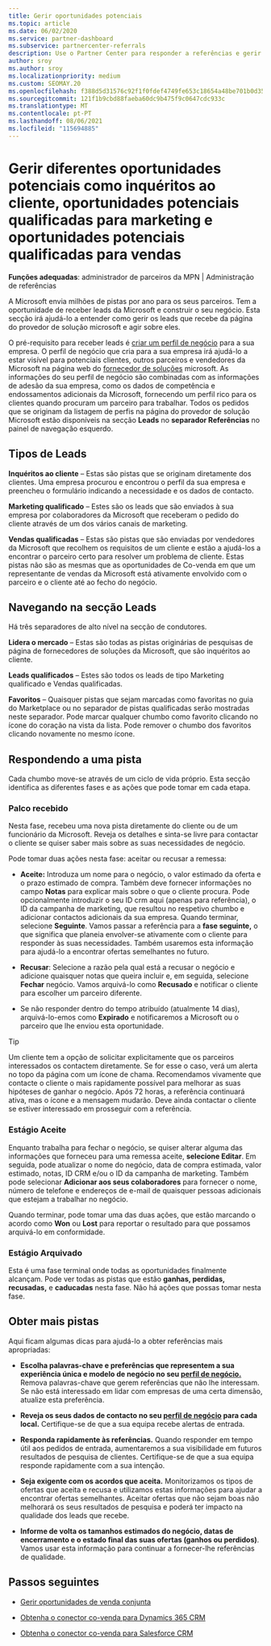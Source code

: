 ```yaml
---
title: Gerir oportunidades potenciais
ms.topic: article
ms.date: 06/02/2020
ms.service: partner-dashboard
ms.subservice: partnercenter-referrals
description: Use o Partner Center para responder a referências e gerir novas pistas e referências existentes e arquivadas. Saiba também como obter mais referências no futuro.
author: sroy
ms.author: sroy
ms.localizationpriority: medium
ms.custom: SEOMAY.20
ms.openlocfilehash: f388d5d31576c92f1f0fdef4749fe653c18654a48be701b0d356458b8fe7a661
ms.sourcegitcommit: 121f1b9cbd88faeba60dc9b475f9c0647cdc933c
ms.translationtype: MT
ms.contentlocale: pt-PT
ms.lasthandoff: 08/06/2021
ms.locfileid: "115694885"
---
```

# <a name="manage-different-leads-like-customer-inquiries-marketing-qualified-leads-and-sales-qualified-leads"></a>Gerir diferentes oportunidades potenciais como inquéritos ao cliente, oportunidades potenciais qualificadas para marketing e oportunidades potenciais qualificadas para vendas

**Funções adequadas**: administrador de parceiros da MPN | Administração de referências

A Microsoft envia milhões de pistas por ano para os seus parceiros. Tem a oportunidade de receber leads da Microsoft e construir o seu negócio. Esta secção irá ajudá-lo a entender como gerir os leads que recebe da página do provedor de solução microsoft e agir sobre eles.

O pré-requisito para receber leads é [criar um perfil de negócio](create-a-marketing-profile.md) para a sua empresa. O perfil de negócio que cria para a sua empresa irá ajudá-lo a estar visível para potenciais clientes, outros parceiros e vendedores da Microsoft na página web do [fornecedor de soluções](https://www.microsoft.com/solution-providers/home) microsoft. As informações do seu perfil de negócio são combinadas com as informações de adesão da sua empresa, como os dados de competência e endossamentos adicionais da Microsoft, fornecendo um perfil rico para os clientes quando procuram um parceiro para trabalhar. Todos os pedidos que se originam da listagem de perfis na página do provedor de solução Microsoft estão disponíveis na secção **Leads** no **separador Referências** no painel de navegação esquerdo.

## <a name="types-of-leads"></a>Tipos de Leads

**Inquéritos ao cliente** – Estas são pistas que se originam diretamente dos clientes. Uma empresa procurou e encontrou o perfil da sua empresa e preencheu o formulário indicando a necessidade e os dados de contacto.

**Marketing qualificado** – Estes são os leads que são enviados à sua empresa por colaboradores da Microsoft que receberam o pedido do cliente através de um dos vários canais de marketing.

**Vendas qualificadas** – Estas são pistas que são enviadas por vendedores da Microsoft que recolhem os requisitos de um cliente e estão a ajudá-los a encontrar o parceiro certo para resolver um problema de cliente. Estas pistas não são as mesmas que as oportunidades de Co-venda em que um representante de vendas da Microsoft está ativamente envolvido com o parceiro e o cliente até ao fecho do negócio.

## <a name="navigating-the-leads-section"></a>Navegando na secção Leads

Há três separadores de alto nível na secção de condutores. 

**Lidera o mercado** – Estas são todas as pistas originárias de pesquisas de página de fornecedores de soluções da Microsoft, que são inquéritos ao cliente.

**Leads qualificados** – Estes são todos os leads de tipo Marketing qualificado e Vendas qualificadas.

**Favoritos** – Quaisquer pistas que sejam marcadas como favoritas no guia do Marketplace ou no separador de pistas qualificadas serão mostradas neste separador. Pode marcar qualquer chumbo como favorito clicando no ícone do coração na vista da lista. Pode remover o chumbo dos favoritos clicando novamente no mesmo ícone.

## <a name="responding-to-a-lead"></a>Respondendo a uma pista

Cada chumbo move-se através de um ciclo de vida próprio. Esta secção identifica as diferentes fases e as ações que pode tomar em cada etapa.

### <a name="received-stage"></a>Palco recebido

Nesta fase, recebeu uma nova pista diretamente do cliente ou de um funcionário da Microsoft. Reveja os detalhes e sinta-se livre para contactar o cliente se quiser saber mais sobre as suas necessidades de negócio.

Pode tomar duas ações nesta fase: aceitar ou recusar a remessa:

- **Aceite:** Introduza um nome para o negócio, o valor estimado da oferta e o prazo estimado de compra. Também deve fornecer informações no campo **Notas** para explicar mais sobre o que o cliente procura. Pode opcionalmente introduzir o seu ID crm aqui (apenas para referência), o ID da campanha de marketing, que resultou no respetivo chumbo e adicionar contactos adicionais da sua empresa. Quando terminar, selecione **Seguinte**. Vamos passar a referência para a **fase seguinte,** o que significa que planeia envolver-se ativamente com o cliente para responder às suas necessidades. Também usaremos esta informação para ajudá-lo a encontrar ofertas semelhantes no futuro. 

- **Recusar**: Selecione a razão pela qual está a recusar o negócio e adicione quaisquer notas que queira incluir e, em seguida, selecione **Fechar** negócio. Vamos arquivá-lo como **Recusado** e notificar o cliente para escolher um parceiro diferente.

- Se não responder dentro do tempo atribuído (atualmente 14 dias), arquivá-lo-emos como **Expirado** e notificaremos a Microsoft ou o parceiro que lhe enviou esta oportunidade.

> [!TIP]
> Um cliente tem a opção de solicitar explicitamente que os parceiros interessados os contactem diretamente. Se for esse o caso, verá um alerta no topo da página com um ícone de chama. Recomendamos vivamente que contacte o cliente o mais rapidamente possível para melhorar as suas hipóteses de ganhar o negócio. Após 72 horas, a referência continuará ativa, mas o ícone e a mensagem mudarão. Deve ainda contactar o cliente se estiver interessado em prosseguir com a referência.

### <a name="accepted-stage"></a>Estágio Aceite

Enquanto trabalha para fechar o negócio, se quiser alterar alguma das informações que forneceu para uma remessa aceite, **selecione Editar**. Em seguida, pode atualizar o nome do negócio, data de compra estimada, valor estimado, notas, ID CRM e/ou o ID da campanha de marketing.  Também pode selecionar **Adicionar aos seus colaboradores** para fornecer o nome, número de telefone e endereços de e-mail de quaisquer pessoas adicionais que estejam a trabalhar no negócio.

Quando terminar, pode tomar uma das duas ações, que estão marcando o acordo como **Won** ou **Lost** para reportar o resultado para que possamos arquivá-lo em conformidade.

### <a name="archived-stage"></a>Estágio Arquivado

Esta é uma fase terminal onde todas as oportunidades finalmente alcançam. Pode ver todas as pistas que estão **ganhas, perdidas, recusadas,** e **caducadas** nesta fase. Não há ações que possas tomar nesta fase.

## <a name="getting-more-leads"></a>Obter mais pistas

Aqui ficam algumas dicas para ajudá-lo a obter referências mais apropriadas:

- **Escolha palavras-chave e preferências que representem a sua experiência única e modelo de negócio no seu [perfil de negócio.](create-a-marketing-profile.md)** Remova palavras-chave que gerem referências que não lhe interessam. Se não está interessado em lidar com empresas de uma certa dimensão, atualize esta preferência.

- **Reveja os seus dados de contacto no seu [perfil de negócio](create-a-marketing-profile.md) para cada local.** Certifique-se de que a sua equipa recebe alertas de entrada.

- **Responda rapidamente às referências.** Quando responder em tempo útil aos pedidos de entrada, aumentaremos a sua visibilidade em futuros resultados de pesquisa de clientes. Certifique-se de que a sua equipa responde rapidamente com a sua intenção.

- **Seja exigente com os acordos que aceita.** Monitorizamos os tipos de ofertas que aceita e recusa e utilizamos estas informações para ajudar a encontrar ofertas semelhantes. Aceitar ofertas que não sejam boas não melhorará os seus resultados de pesquisa e poderá ter impacto na qualidade dos leads que recebe.

- **Informe de volta os tamanhos estimados do negócio, datas de encerramento e o estado final das suas ofertas (ganhos ou perdidos)**. Vamos usar esta informação para continuar a fornecer-lhe referências de qualidade.

## <a name="next-steps"></a>Passos seguintes

- [Gerir oportunidades de venda conjunta](manage-co-sell-opportunities.md)

- [Obtenha o conector co-venda para Dynamics 365 CRM](connector-dynamics.md)

- [Obtenha o conector co-venda para Salesforce CRM](connector-salesforce.md)
